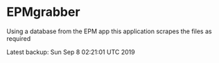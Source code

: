 # EPMgrabber
Using a database from the EPM app this application scrapes the files as required


Latest backup: Sun Sep 8 02:21:01 UTC 2019
